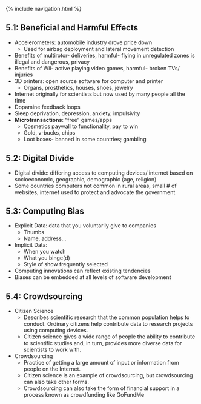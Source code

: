 {% include navigation.html %}
## 5.1: Beneficial and Harmful Effects
* Accelerometers: automobile industry drove price down
   * Used for airbag deployment and lateral movement detection
* Benefits of multirotor- deliveries, harmful- flying in unregulated zones is illegal and dangerous, privacy
* Benefits of Wii- active playing video games, harmful- broken TVs/ injuries
* 3D printers: open source software for computer and printer
   * Organs, prosthetics, houses, shoes, jewelry
* Internet originally for scientists but now used by many people all the time
* Dopamine feedback loops
* Sleep deprivation, depression, anxiety, impulsivity
* **Microtransactions**: “free” games/apps
   * Cosmetics paywall to functionality, pay to win
   * Gold, v-bucks, chips
   * Loot boxes- banned in some countries; gambling

## 5.2: Digital Divide
* Digital divide: differing access to computing devices/ internet based on socioeconomic, geographic, demographic (age, religion)
* Some countries computers not common in rural areas, small # of websites, internet used to protect and advocate the government

## 5.3: Computing Bias
* Explicit Data: data that you voluntarily give to companies
   * Thumbs
   * Name, address…
* Implicit Data: 
   * When you watch
   * What you binge(d)
   * Style of show frequently selected
* Computing innovations can reflect existing tendencies
* Biases can be embedded at all levels of software development

## 5.4: Crowdsourcing
* Citizen Science
   * Describes scientific research that the common population helps to conduct. Ordinary citizens help contribute data to research projects using computing      devices. 
   * Citizen science gives a wide range of people the ability to contribute to scientific studies and, in turn, provides more diverse data for scientists        to work with.
* Crowdsourcing 
   * Practice of getting a large amount of input or information from people on the Internet.
   * Citizen science is an example of crowdsourcing, but crowdsourcing can also take other forms.
   * Crowdsourcing can also take the form of financial support in a process known as crowdfunding like GoFundMe
